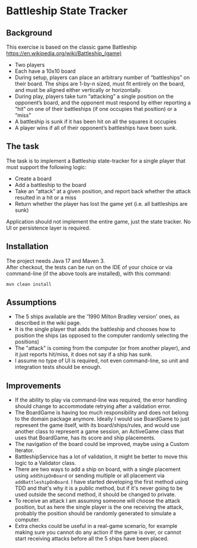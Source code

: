 # Battleship State Tracker

## Background
This exercise is based on the classic game Battleship  
https://en.wikipedia.org/wiki/Battleship_(game)
- Two players
- Each have a 10x10 board
- During setup, players can place an arbitrary number of “battleships” on their board.
The ships are 1-by-n sized, must fit entirely on the board, and must be aligned either
vertically or horizontally.
- During play, players take turn “attacking” a single position on the opponent’s board,
and the opponent must respond by either reporting a “hit” on one of their battleships
(if one occupies that position) or a “miss”
- A battleship is sunk if it has been hit on all the squares it occupies
- A player wins if all of their opponent’s battleships have been sunk.

## The task
The task is to implement a Battleship state-tracker for a single player that must support the following logic:
- Create a board
- Add a battleship to the board
- Take an “attack” at a given position, and report back whether the attack resulted in a hit or a miss
- Return whether the player has lost the game yet (i.e. all battleships are sunk)

Application should not implement the entire game, just the state tracker. No UI or
persistence layer is required.

## Installation

The project needs Java 17 and Maven 3. \
After checkout, the tests can be run on the IDE of your choice or via command-line (if the above tools are installed), with this command:

`mvn clean install`

## Assumptions

- The 5 ships available are the '1990 Milton Bradley version' ones, as described in the wiki page.
- It is the single player that adds the battleship and chooses how to position the ships (as opposed to the computer randomly selecting the positions)
- The "attack" is coming from the computer (or from another player), and it just reports hit/miss, it does not say if a ship has sunk.
- I assume no type of UI is required, not even command-line, so unit and integration tests should be enough. 

## Improvements

- If the ability to play via command-line was required, the error handling should change to accommodate retrying after a validation error.
- The BoardGame is having too much responsibility and does not belong to the domain package anymore. Ideally I would use BoardGame to just represent the game itself, with its board/ships/rules, and would use another class to represent a game session, an ActiveGame class that uses that BoardGame, has its score and ship placements.
- The navigation of the board could be improved, maybe using a Custom Iterator.
- BattleshipService has a lot of validation, it might be better to move this logic to a Validator class.
- There are two ways to add a ship on board, with a single placement using `addShipOnBoard` or sending multiple or all placement via `addBattleshipOnBoard`. I have started developing the first method using TDD and that's why it is a public method, but if it's never going to be used outside the second method, it should be changed to private.
- To receive an attack I am assuming someone will choose the attack position, but as here the single player is the one receiving the attack, probably the position should be randomly generated to simulate a computer.
- Extra checks could be useful in a real-game scenario, for example making sure you cannot do any action if the game is over, or cannot start receiving attacks before all the 5 ships have been placed.
